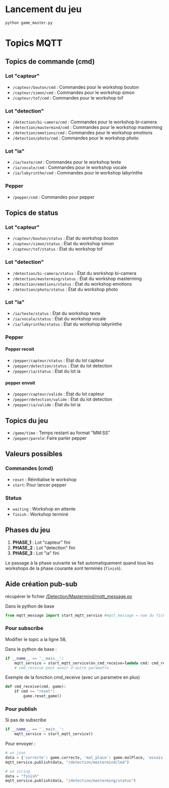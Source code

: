 # Lancement du jeu
```python
python game_master.py
```
# Topics MQTT

## Topics de commande (cmd)

### Lot "capteur"
- `/capteur/bouton/cmd` : Commandes pour le workshop bouton
- `/capteur/simon/cmd` : Commandes pour le workshop simon
- `/capteur/tof/cmd` : Commandes pour le workshop tof

### Lot "detection"
- `/detection/bi-camera/cmd` : Commandes pour le workshop bi-camera
- `/detection/mastermind/cmd` : Commandes pour le workshop masterming
- `/detection/emotions/cmd` : Commandes pour le workshop emotions
- `/detection/photo/cmd` : Commandes pour le workshop photo

### Lot "ia"
- `/ia/texte/cmd` : Commandes pour le workshop texte
- `/ia/vocale/cmd` : Commandes pour le workshop vocale
- `/ia/labyrinthe/cmd` : Commandes pour le workshop labyrinthe

### Pepper
- `/pepper/cmd` : Commandes pour pepper

## Topics de status

### Lot "capteur"
- `/capteur/bouton/status` : État du workshop bouton
- `/capteur/simon/status` : État du workshop simon
- `/capteur/tof/status` : État du workshop tof

### Lot "detection"
- `/detection/bi-camera/status` : État du workshop bi-camera
- `/detection/masterming/status` : État du workshop masterming
- `/detection/emotions/status` : État du workshop emotions
- `/detection/photo/status` : État du workshop photo

### Lot "ia"
- `/ia/texte/status` : État du workshop texte
- `/ia/vocale/status` : État du workshop vocale
- `/ia/labyrinthe/status` : État du workshop labyrinthe

### Pepper 
#### Pepper recoit 
- `/pepper/capteur/status` : État du lot capteur
- `/pepper/detection/status` : État du lot detection
- `/pepper/ia/status` : État du lot ia
#### pepper envoit 
- `/pepper/capteur/valide` : État du lot capteur
- `/pepper/detection/valide` : État du lot detection
- `/pepper/ia/valide` : État du lot ia

## Topics du jeu
- `/game/time` : Temps restant au format "MM:SS"
- `/pepper/parole`: Faire parler pepper

## Valeurs possibles

### Commandes (cmd)
- `reset` : Réinitialise le workshop
- `start`: Pour lancer pepper

### Status
- `waiting` : Workshop en attente
- `finish` : Workshop terminé

## Phases du jeu
1. **PHASE_1** : Lot "capteur" fini
2. **PHASE_2** : Lot "detection" fini
3. **PHASE_3** : Lot "ia" fini

Le passage à la phase suivante se fait automatiquement quand tous les workshops de la phase courante sont terminés (`finish`).



## Aide création pub-sub
récupérer le fichier [/Detection/Mastermind/mqtt_message.py](../../Detection/Mastermind/mqtt_message.py) 

Dans le python de base 
```py
from mqtt_message import start_mqtt_service #mqtt_message = nom du fichier
```

### Pour subscribe
Modifier le topic a la ligne 58,

Dans le python de base : 
```py 
if __name__ == '__main__':
    mqtt_service = start_mqtt_service(on_cmd_receive=lambda cmd: cmd_receive(cmd)) 
    # cmd_receive peut avoir d'autre parametre
```

Exemple de la fonction cmd_receive (avec un parametre en plus)
```py
def cmd_receive(cmd, game):
    if cmd == "reset":
        game.reset_game()
```

### Pour publish
Si pas de subscribe
```py 
if __name__ == '__main__':
    mqtt_service = start_mqtt_service() 
```

Pour envoyer : 
```py
# un json
data = {'correcte': game.correcte, 'mal_place': game.malPlace, 'essais' : f"{game.essais}/{game.essais_max}"}
mqtt_service.publish(data, "/detection/mastermind/led")

# un string             
data = "finish"
mqtt_service.publish(data, "/detection/masterming/status")
                    
```